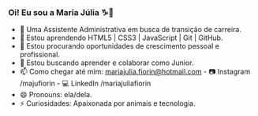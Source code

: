 ### Oi! Eu sou a Maria Júlia ♑👋  

- 🔭 Uma Assistente Administrativa em busca de transição de carreira.
- 🌱 Estou aprendendo HTML5 | CSS3 | JavaScript | Git | GitHub.
- 🔎 Estou procurando oportunidades de crescimento pessoal e profissional.
- 👯 Estou buscando aprender e colaborar como Junior.
- 📫 Como chegar até mim: mariajulia.fiorin@hotmail.com - 📷 Instagram /majufiorin - 💻 LinkedIn /mariajuliafiorin
- 😄 Pronouns: ela/dela.
- ⚡ Curiosidades: Apaixonada por animais e tecnologia.
